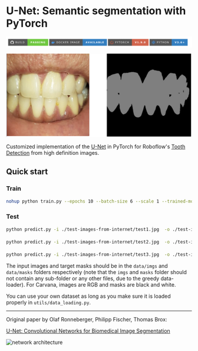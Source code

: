 # U-Net: Semantic segmentation with PyTorch
<img src="https://raw.githubusercontent.com/zhangfaen/common/master/unet-logo.png" />

![input and output for a random image in the test dataset](https://raw.githubusercontent.com/zhangfaen/common/master/tooth-and-mask.png)


Customized implementation of the [U-Net](https://arxiv.org/abs/1505.04597) in PyTorch for Roboflow's [Tooth Detection](https://universe.roboflow.com/minkyu/tooth-detection-myvcg/) from high definition images.

## Quick start

### Train
```bash
nohup python train.py --epochs 10 --batch-size 6 --scale 1 --trained-model-file trained-models/unet-model-scale1.0-batchsize5.pth &
```

### Test

```bash
python predict.py -i ./test-images-from-internet/test1.jpg  -o ./test-images-from-internet/test1-output.jpg --model trained-models/unet-model-scale1.0-batchsize5.pth --bilinear --scale 1

python predict.py -i ./test-images-from-internet/test2.jpg  -o ./test-images-from-internet/test2-output.jpg --model trained-models/unet-model-scale1.0-batchsize5.pth --bilinear --scale 1

python predict.py -i ./test-images-from-internet/test3.jpg  -o ./test-images-from-internet/test3-output.jpg --model trained-models/unet-model-scale1.0-batchsize5.pth --bilinear --scale 1
```

The input images and target masks should be in the `data/imgs` and `data/masks` folders respectively (note that the `imgs` and `masks` folder should not contain any sub-folder or any other files, due to the greedy data-loader). For Carvana, images are RGB and masks are black and white.

You can use your own dataset as long as you make sure it is loaded properly in `utils/data_loading.py`.


---

Original paper by Olaf Ronneberger, Philipp Fischer, Thomas Brox:

[U-Net: Convolutional Networks for Biomedical Image Segmentation](https://arxiv.org/abs/1505.04597)

![network architecture](https://i.imgur.com/jeDVpqF.png)

